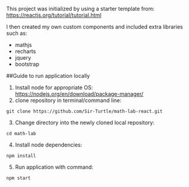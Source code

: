 This project was initialized by using a starter template from:
https://reactjs.org/tutorial/tutorial.html

I then created my own custom components and included extra libraries such as:
- mathjs
- recharts
- jquery
- bootstrap

##Guide to run application locally

1. Install node for appropriate OS:
https://nodejs.org/en/download/package-manager/
2. clone repository in terminal/command line:
```
git clone https://github.com/Sir-Turtle/math-lab-react.git
```
3. Change directory into the newly cloned local repository:
```
cd math-lab
```
4. Install node dependencies:
```
npm install
```
5. Run application with command: 
```
npm start
``` 
